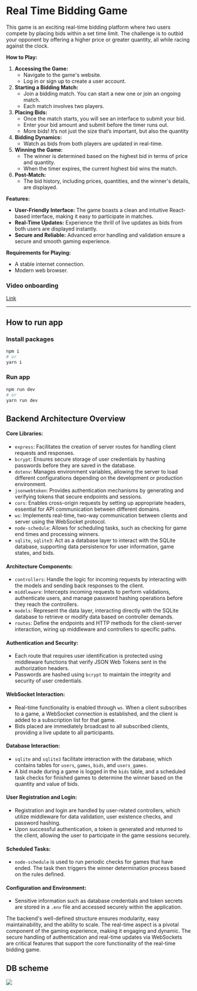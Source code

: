 # Real Time Bidding Game

This game is an exciting real-time bidding platform where two users compete by placing bids within a set time limit. The challenge is to outbid your opponent by offering a higher price or greater quantity, all while racing against the clock.

**How to Play:**

1.  **Accessing the Game:**
    - Navigate to the game's website.
    - Log in or sign up to create a user account.
2.  **Starting a Bidding Match:**
    - Join a bidding match. You can start a new one or join an ongoing match.
    - Each match involves two players.
3.  **Placing Bids:**
    - Once the match starts, you will see an interface to submit your bid.
    - Enter your bid amount and submit before the timer runs out.
    - More bids! It’s not just the size that’s important, but also the quantity
4.  **Bidding Dynamics:**
    - Watch as bids from both players are updated in real-time.
5.  **Winning the Game:**
    - The winner is determined based on the highest bid in terms of price and quantity.
    - When the timer expires, the current highest bid wins the match.
6.  **Post-Match:**
    - The bid history, including prices, quantities, and the winner's details, are displayed.

**Features:**

- **User-Friendly Interface:** The game boasts a clean and intuitive React-based interface, making it easy to participate in matches.
- **Real-Time Updates:** Experience the thrill of live updates as bids from both users are displayed instantly.
- **Secure and Reliable:** Advanced error handling and validation ensure a secure and smooth gaming experience.

**Requirements for Playing:**

- A stable internet connection.
- Modern web browser.

### Video onboarding

[Link](https://www.loom.com/share/4d9f08bb9d46402b80d39f5a9b021739?sid=f62a1922-073a-43ee-9d4c-30affc01ea8b)

---

## How to run app

### Install packages

```bash
npm i
# or
yarn i
```

### Run app

```bash
npm run dev
# or
yarn run dev
```

## Backend Architecture Overview

#### **Core Libraries:**

- `express`: Facilitates the creation of server routes for handling client requests and responses.
- `bcrypt`: Ensures secure storage of user credentials by hashing passwords before they are saved in the database.
- `dotenv`: Manages environment variables, allowing the server to load different configurations depending on the development or production environment.
- `jsonwebtoken`: Provides authentication mechanisms by generating and verifying tokens that secure endpoints and sessions.
- `cors`: Enables cross-origin requests by setting up appropriate headers, essential for API communication between different domains.
- `ws`: Implements real-time, two-way communication between clients and server using the WebSocket protocol.
- `node-schedule`: Allows for scheduling tasks, such as checking for game end times and processing winners.
- `sqlite`, `sqlite3`: Act as a database layer to interact with the SQLite database, supporting data persistence for user information, game states, and bids.

#### **Architecture Components:**

- `controllers`: Handle the logic for incoming requests by interacting with the models and sending back responses to the client.
- `middleware`: Intercepts incoming requests to perform validations, authenticate users, and manage password hashing operations before they reach the controllers.
- `models`: Represent the data layer, interacting directly with the SQLite database to retrieve or modify data based on controller demands.
- `routes`: Define the endpoints and HTTP methods for the client-server interaction, wiring up middleware and controllers to specific paths.

#### **Authentication and Security:**

- Each route that requires user identification is protected using middleware functions that verify JSON Web Tokens sent in the authorization headers.
- Passwords are hashed using `bcrypt` to maintain the integrity and security of user credentials.

#### **WebSocket Interaction:**

- Real-time functionality is enabled through `ws`. When a client subscribes to a game, a WebSocket connection is established, and the client is added to a subscription list for that game.
- Bids placed are immediately broadcast to all subscribed clients, providing a live update to all participants.

#### **Database Interaction:**

- `sqlite` and `sqlite3` facilitate interaction with the database, which contains tables for `users`, `games`, `bids`, and `users_games`.
- A bid made during a game is logged in the `bids` table, and a scheduled task checks for finished games to determine the winner based on the quantity and value of bids.

#### **User Registration and Login:**

- Registration and login are handled by user-related controllers, which utilize middleware for data validation, user existence checks, and password hashing.
- Upon successful authentication, a token is generated and returned to the client, allowing the user to participate in the game sessions securely.

#### **Scheduled Tasks:**

- `node-schedule` is used to run periodic checks for games that have ended. The task then triggers the winner determination process based on the rules defined.

#### **Configuration and Environment:**

- Sensitive information such as database credentials and token secrets are stored in a `.env` file and accessed securely within the application.

The backend's well-defined structure ensures modularity, easy maintainability, and the ability to scale. The real-time aspect is a pivotal component of the gaming experience, making it engaging and dynamic. The secure handling of authentication and real-time updates via WebSockets are critical features that support the core functionality of the real-time bidding game.

## DB scheme

![](https://habrastorage.org/webt/wu/zn/q8/wuznq8yitnc2al-6ku8mwdwl1ji.png)
